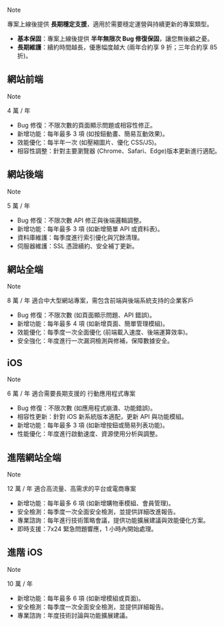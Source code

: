 > [!NOTE]
> 專案上線後提供 **長期穩定支援**，適用於需要穩定運營與持續更新的專案類型。
> - **基本保固**：專案上線後提供 **半年無限次 Bug 修復保固**，讓您無後顧之憂。
> - **長期維護**：續約時間越長，優惠幅度越大 (兩年合約享 9 折；三年合約享 85 折)。

## 網站前端

> [!NOTE]
> 4 萬 / 年

- Bug 修復：不限次數的頁面顯示問題或相容性修正。
- 新增功能：每年最多 3 項 (如按鈕動畫、簡易互動效果)。
- 效能優化：每半年一次 (如壓縮圖片、優化 CSS/JS)。
- 相容性調整：針對主要瀏覽器 (Chrome、Safari、Edge)版本更新進行適配。

## 網站後端

> [!NOTE]
> 5 萬 / 年

- Bug 修復：不限次數 API 修正與後端邏輯調整。
- 新增功能：每年最多 3 項 (如新增簡單 API 或資料表)。
- 資料庫維護：每季度進行索引優化與冗餘清理。
- 伺服器維護：SSL 憑證續約、安全補丁更新。

## 網站全端

> [!NOTE]
> 8 萬 / 年 
> 適合中大型網站專案，需包含前端與後端系統支持的企業客戶

- Bug 修復：不限次數 (如頁面顯示問題、API 錯誤)。
- 新增功能：每年最多 4 項 (如新增頁面、簡單管理模組)。
- 效能優化：每季度一次全面優化 (前端載入速度、後端運算效率)。
- 安全強化：年度進行一次漏洞檢測與修補，保障數據安全。

## iOS

> [!NOTE]
> 6 萬 / 年
> 適合需要長期支援的 行動應用程式專案

- Bug 修復：不限次數 (如應用程式崩潰、功能錯誤)。
- 相容性更新：針對 iOS 新系統版本適配，更新 API 與功能模組。
- 新增功能：每年最多 3 項 (如新增按鈕或簡易列表功能)。
- 性能優化：年度進行啟動速度、資源使用分析與調整。

## 進階網站全端

> [!NOTE]
> 12 萬 / 年 
> 適合高流量、高需求的平台或電商專案

- 新增功能：每年最多 6 項 (如新增購物車模組、會員管理)。
- 安全檢測：每季度一次全面安全檢測，並提供詳細改進報告。
- 專業諮詢：每年進行技術策略會議，提供功能擴展建議與效能優化方案。
- 即時支援：7x24 緊急問題響應，1 小時內開始處理。

## 進階 iOS

> [!NOTE]
> 10 萬 / 年

- 新增功能：每年最多 6 項 (如新增模組或頁面)。
- 安全檢測：每季度一次全面安全檢測，並提供詳細報告。
- 專業諮詢：年度技術討論與功能擴展建議。